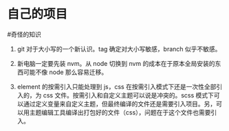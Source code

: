 # 自己的项目

#奇怪的知识

1.  git 对于大小写的一个新认识。tag 确定对大小写敏感，branch 似乎不敏感。

2.  新电脑一定要先装 nvm。从 node 切换到 nvm 的成本在于原本全局安装的东西可能不像 node 那么容易迁移。

3.  element 的按需引入只能处理到 js，css 在按需引入模式下还是一次性全部引入的，为 css 文件。按需引入和自定义主题可以说是冲突的。scss 模式下可以通过定义变量来自定义主题，但最终编译的文件还是需要引入项目。另，可以用主题编辑工具编译出打包好的文件（css），问题在于这个文件也需要引入。
